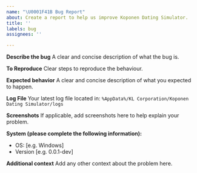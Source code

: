 ```yaml
---
name: "\U0001F41B Bug Report"
about: Create a report to help us improve Koponen Dating Simulator.
title: ''
labels: bug
assignees: ''

---
```


**Describe the bug**
A clear and concise description of what the bug is.

**To Reproduce**
Clear steps to reproduce the behaviour.

**Expected behavior**
A clear and concise description of what you expected to happen.

**Log File**
Your latest log file located in: `%AppData%/KL Corporation/Koponen Dating Simulator/logs`

**Screenshots**
If applicable, add screenshots here to help explain your problem.

**System (please complete the following information):**
 - OS: [e.g. Windows]
 - Version [e.g. 0.0.1-dev]

**Additional context**
Add any other context about the problem here.
